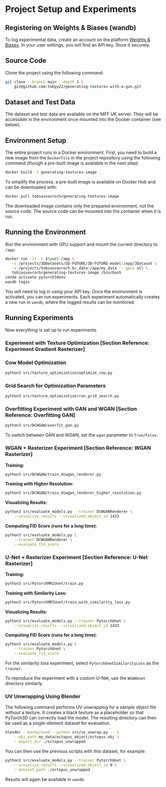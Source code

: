 # Project Setup and Experiments

## Registering on Weights & Biases (wandb)
To log experimental data, create an account on the platform [Weights & Biases](https://wandb.ai/).
In your user settings, you will find an API key. Store it securely.

## Source Code
Clone the project using the following command:

```bash
git clone --branch main --depth 1 \
    git@github.com:tobyy22/generating-textures-with-a-gan.git
```

## Dataset and Test Data
The dataset and test data are available on the MFF UK server. They will be accessible in the environment once mounted into the Docker container (see below).

## Environment Setup
The entire project runs in a Docker environment. First, you need to build a new image from the `Dockerfile` in the project repository using the following command (though a pre-built image is available in the next step):

```bash
docker build -t generating-textures-image .
```

To simplify the process, a pre-built image is available on Docker Hub and can be downloaded with:

```bash
docker pull tobiasvavroch/generating-textures-image
```

The downloaded image contains only the prepared environment, not the source code. The source code can be mounted into the container when it is run.

## Running the Environment
Run the environment with GPU support and mount the current directory to `/app`:

```bash
docker run -it -v $(pwd):/app \
   -v /projects/3DDatasets/3D-FUTURE/3D-FUTURE-model:/app/3Dataset \
   -v /projects/tobiasvavroch_bc_data:/app/my_data  --gpus all \
   tobiasvavroch/generating-textures-image /bin/bash
conda activate pytorch3denv
wandb login
```

You will need to log in using your API key.
Once the environment is activated, you can run experiments. Each experiment automatically creates a new run in `wandb`, where the logged results can be monitored.

## Running Experiments
Now everything is set up to run experiments.

### Experiment with Texture Optimization [Section Reference: Experiment Gradient Rasterizer]

### Cow Model Optimization
```bash
python3 src/texture_optimization/optimize_cow.py
```

### Grid Search for Optimization Parameters
```bash
python3 src/texture_optimization/run_grid_search.py
```

### Overfitting Experiment with GAN and WGAN [Section Reference: Overfitting GAN]
```bash
python3 src/DCWGAN/overfit_gan.py
```

To switch between GAN and WGAN, set the `wgan` parameter to `True/False`.

### WGAN + Rasterizer Experiment [Section Reference: WGAN Rasterizer]

**Training:**
```bash
python3 src/DCWGAN/train_dcwgan_renderer.py
```

**Training with Higher Resolution:**
```bash
python3 src/DCWGAN/train_dcwgan_renderer_higher_resolution.py
```

**Visualizing Results:**
```bash
python3 src/evaluate_models.py --trainer DCWGANRenderer \
    --visualize_results --visualized_object_id 1433
```

**Computing FID Score (runs for a long time):**
```bash
python3 src/evaluate_models.py \
    --trainer DCWGANRenderer \
    --evaluate_fid_score
```

### U-Net + Rasterizer Experiment [Section Reference: U-Net Rasterizer]

**Training:**
```bash
python3 src/PytorchMRIUnet/train.py
```

**Training with Similarity Loss:**
```bash
python3 src/PytorchMRIUnet/train_with_similarity_loss.py
```

**Visualizing Results:**
```bash
python3 src/evaluate_models.py --trainer PytorchUnet \
    --visualize_results --visualized_object_id 1433
```

**Computing FID Score (runs for a long time):**
```bash
python3 src/evaluate_models.py \
    --trainer PytorchUnet \
    --evaluate_fid_score
```

For the similarity loss experiment, select `PytorchUnetSimilarityLoss` as the `trainer`.

To reproduce the experiment with a custom U-Net, use the `WGANUnet` directory similarly.

### UV Unwrapping Using Blender
The following command performs UV unwrapping for a sample object file without a texture. It creates a black texture as a placeholder so that PyTorch3D can correctly load the model. The resulting directory can then be used as a single-element dataset for evaluation.

```bash
blender --background --python src/uv_unwrap.py -- \
    --obj_path my_data/octopus_object/octopus.obj \
    --export_dir ./octopus_unwrapped
```

You can then use the previous scripts with this dataset, for example:

```bash
python3 src/evaluate_models.py --trainer PytorchUnet \
    --visualize_results --visualized_object_id 0 \
    --dataset_path ./octopus_unwrapped
```

Results will again be available in `wandb`. 

